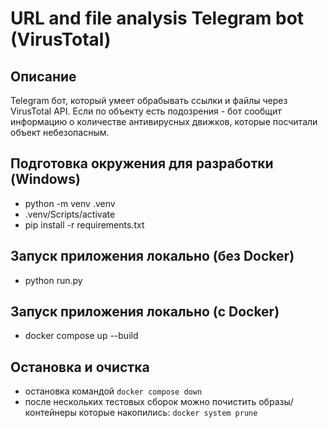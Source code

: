 # URL and file analysis Telegram bot (VirusTotal)

## Описание
Telegram бот, который умеет обрабывать ссылки и файлы через VirusTotal API. Если по объекту есть подозрения - бот сообщит информацию о количестве антивирусных движков, которые посчитали объект небезопасным.

## Подготовка окружения для разработки (Windows)
- python -m venv .venv
- .venv/Scripts/activate
- pip install -r requirements.txt

## Запуск приложения локально (без Docker)
- python run.py

## Запуск приложения локально (с Docker)
- docker compose up --build

## Остановка и очистка
- остановка командой `docker compose down`
- после нескольких тестовых сборок можно почистить образы/контейнеры которые накопились: `docker system prune`